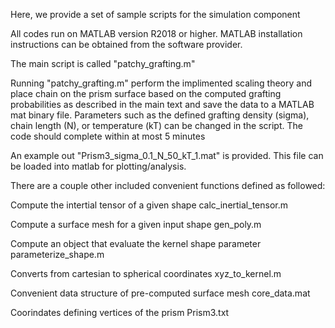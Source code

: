 Here, we provide a set of sample scripts for the simulation component

All codes run on MATLAB version R2018 or higher. MATLAB installation instructions can be obtained from the software provider.

The main script is called "patchy_grafting.m"

Running "patchy_grafting.m" perform the implimented scaling theory and place chain on the prism surface based on the computed grafting probabilities as described in the main text and save the data to a MATLAB mat binary file. Parameters such as the defined grafting density (sigma), chain length (N), or temperature (kT) can be changed in the script. The code should complete within at most 5 minutes

An example out "Prism3_sigma_0.1_N_50_kT_1.mat" is provided. This file can be loaded into matlab for plotting/analysis. 

There are a couple other included convenient functions defined as followed:

Compute the intertial tensor of a given shape
calc_inertial_tensor.m 			

Compute a surface mesh for a given input shape
gen_poly.m 							    

Compute an object that evaluate the kernel shape parameter
parameterize_shape.m 				

Converts from cartesian to spherical coordinates 
xyz_to_kernel.m 					  

Convenient data structure of pre-computed surface mesh
core_data.mat 						  

Coorindates defining vertices of the prism
Prism3.txt 							    
